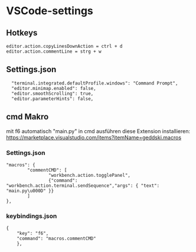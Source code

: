 # VSCode-settings

## Hotkeys
	editor.action.copyLinesDownAction = ctrl + d
  	editor.action.commentLine = strg + w

## Settings.json
	  "terminal.integrated.defaultProfile.windows": "Command Prompt",
	  "editor.minimap.enabled": false,  
	  "editor.smoothScrolling": true,
	  "editor.parameterHints": false,

## cmd Makro
mit f6 automatisch "main.py" in cmd ausführen
diese Extension installieren:
https://marketplace.visualstudio.com/items?itemName=geddski.macros

### Settings.json
	"macros": {
        	"commentCMD": [
            		"workbench.action.togglePanel",
            		{"command": "workbench.action.terminal.sendSequence","args": { "text": "main.py\u000D" }}
        	]
   	},
### keybindings.json
	{
        "key": "f6",
        "command": "macros.commentCMD"
        },
	
